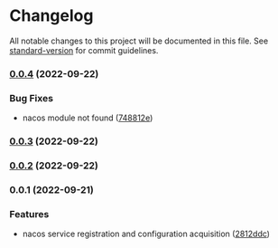 # Changelog

All notable changes to this project will be documented in this file. See [standard-version](https://github.com/conventional-changelog/standard-version) for commit guidelines.

### [0.0.4](https://github.com/drawmoon/infra-nestjs/compare/v0.0.3...v0.0.4) (2022-09-22)


### Bug Fixes

* nacos module not found ([748812e](https://github.com/drawmoon/infra-nestjs/commit/748812e61e49948befe1d9f987d2c9852d4a074d))

### [0.0.3](https://github.com/drawmoon/infra-nestjs/compare/v0.0.2...v0.0.3) (2022-09-22)

### [0.0.2](https://github.com/drawmoon/infra-nestjs/compare/v0.0.1...v0.0.2) (2022-09-22)

### 0.0.1 (2022-09-21)


### Features

* nacos service registration and configuration acquisition ([2812ddc](https://github.com/drawmoon/infra-nestjs/commit/2812ddcd81df0630485a29db3f1eecffdb08d46f))
